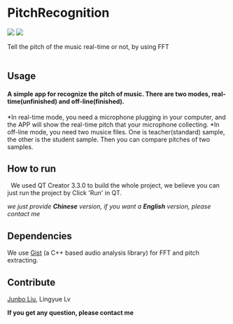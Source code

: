 # PitchRecognition
[![](https://img.shields.io/badge/Powered%20by-Gist-blue.svg)](https://github.com/adamstark/Gist)
![](https://img.shields.io/badge/Enviroment-Qt%20Creator%203.3.0-yellow.svg)  

Tell the pitch of the music real-time or not, by using FFT  
 

## Usage
#### A simple app for recognize the pitch of music. There are two modes, real-time(unfinished) and off-line(finished).

*In real-time mode, you need a microphone plugging in your computer, and the APP will show the real-time pitch that your microphone collecting.
*In off-line mode, you need two musice files. One is teacher(standard) sample, the other is the student sample. Then you can compare pitches of two  samples.


## How to run
 
We used QT Creator 3.3.0 to build the whole project, we believe you can just run the project by Click 'Run' in QT.

*we just provide **Chinese** version, if you want a **English** version, please contact me*


## Dependencies
We use [Gist](https://github.com/adamstark/Gist) (a C++ based audio analysis library) for FFT and pitch extracting.

## Contribute
[Junbo Liu](https://github.com/sbillburg), Lingyue Lv

**If you get any question, please contact me**
